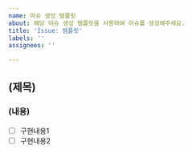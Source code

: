 ```yaml
---
name: 이슈 생성 템플릿
about: 해당 이슈 생성 템플릿을 사용하여 이슈를 생성해주세요.
title: 'Issue: 템플릿'
labels: ''
assignees: ''

---
```


## (제목)
### (내용)
- [ ] 구현내용1
- [ ] 구현내용2

